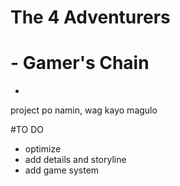 # The 4 Adventurers
# - Gamer's Chain
  -
project po namin, wag kayo magulo

#TO DO
- optimize
- add details and storyline
- add game system
